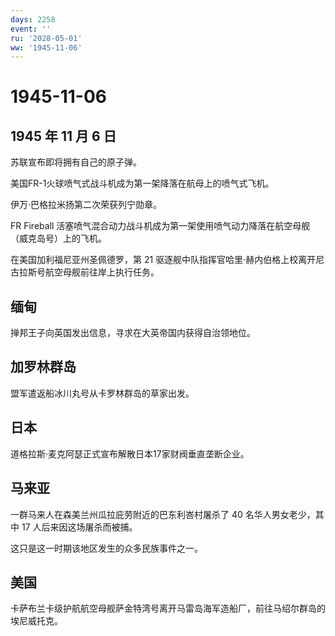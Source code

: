 ```yaml
---
days: 2258
event: ''
ru: '2028-05-01'
ww: '1945-11-06'
---
```


# 1945-11-06

## 1945 年 11 月 6 日

苏联宣布即将拥有自己的原子弹。

美国FR-1火球喷气式战斗机成为第一架降落在航母上的喷气式飞机。

伊万·巴格拉米扬第二次荣获列宁勋章。

FR Fireball
活塞喷气混合动力战斗机成为第一架使用喷气动力降落在航空母舰（威克岛号）上的飞机。

在美国加利福尼亚州圣佩德罗，第 21
驱逐舰中队指挥官哈里·赫内伯格上校离开尼古拉斯号航空母舰前往岸上执行任务。

## 缅甸

掸邦王子向英国发出信息，寻求在大英帝国内获得自治领地位。

## 加罗林群岛

盟军遣返船冰川丸号从卡罗林群岛的草家出发。

## 日本

道格拉斯·麦克阿瑟正式宣布解散日本17家财阀垂直垄断企业。

## 马来亚

一群马来人在森美兰州瓜拉庇劳附近的巴东利峇村屠杀了 40
名华人男女老少，其中 17 人后来因这场屠杀而被捕。

这只是这一时期该地区发生的众多民族事件之一。

## 美国

卡萨布兰卡级护航航空母舰萨金特湾号离开马雷岛海军造船厂，前往马绍尔群岛的埃尼威托克。